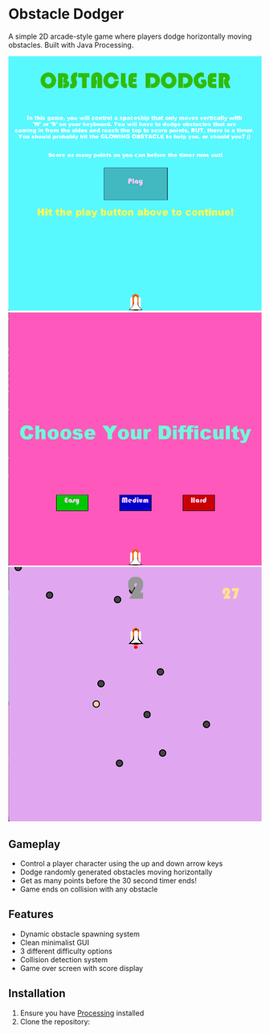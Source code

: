 # Obstacle Dodger

A simple 2D arcade-style game where players dodge horizontally moving obstacles. Built with Java Processing.

![Gameplay Photos](/image2.png)  
![Gameplay Photos](/image1.png)  
![Gameplay Photos](/image.png)  


## Gameplay
- Control a player character using the up and down arrow keys
- Dodge randomly generated obstacles moving horizontally
- Get as many points before the 30 second timer ends!
- Game ends on collision with any obstacle

## Features
- Dynamic obstacle spawning system
- Clean minimalist GUI
- 3 different difficulty options
- Collision detection system
- Game over screen with score display

## Installation
1. Ensure you have [Processing](https://processing.org/download/) installed
2. Clone the repository:
   ```bash
